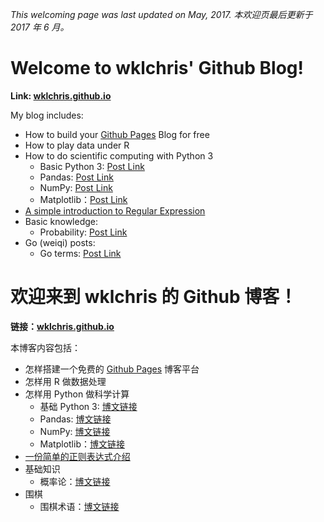 [myblog]: https://wklchris.github.io
[GithubPages]: https://pages.github.com/

*This welcoming page was last updated on May, 2017.
本欢迎页最后更新于 2017 年 6 月。*

# Welcome to wklchris' Github Blog!

**Link: [wklchris.github.io][myblog]**

My blog includes: 

- How to build your [Github Pages][GithubPages] Blog for free
- How to play data under R
- How to do scientific computing with Python 3
    - Basic Python 3: [Post Link](https://wklchris.github.io/Py3-basic.html)
    - Pandas: [Post Link](https://wklchris.github.io/Py3-pandas.html)
    - NumPy: [Post Link](https://wklchris.github.io/Py3-numpy.html)
    - Matplotlib：[Post Link](https://wklchris.github.io/Py3-matplotlib.html)
- [A simple introduction to Regular Expression](https://wklchris.github.io/Regular-Expression.html)
- Basic knowledge:
    - Probability: [Post Link](https://wklchris.github.io/Probability.html)
- Go (weiqi) posts:
    - Go terms: [Post Link](https://wklchris.github.io/Go-terms-intro.html)


# 欢迎来到 wklchris 的 Github 博客！

**链接：[wklchris.github.io][myblog]**

本博客内容包括：

- 怎样搭建一个免费的 [Github Pages][GithubPages] 博客平台
- 怎样用 R 做数据处理
- 怎样用 Python 做科学计算
    - 基础 Python 3: [博文链接](https://wklchris.github.io/Py3-basic.html)
    - Pandas: [博文链接](https://wklchris.github.io/Py3-pandas.html)
    - NumPy: [博文链接](https://wklchris.github.io/Py3-numpy.html)
    - Matplotlib：[博文链接](https://wklchris.github.io/Py3-matplotlib.html)
- [一份简单的正则表达式介绍](https://wklchris.github.io/Regular-Expression.html)
- 基础知识
    - 概率论：[博文链接](https://wklchris.github.io/Probability.html)
- 围棋
    - 围棋术语：[博文链接](https://wklchris.github.io/Go-terms-intro.html)
